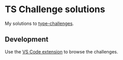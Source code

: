 # TS Challenge solutions

My solutions to [type-challenges](https://github.com/type-challenges/type-challenges).

## Development

Use the [VS Code extension](https://marketplace.visualstudio.com/items?itemName=YRM.type-challenges) to browse the challenges.